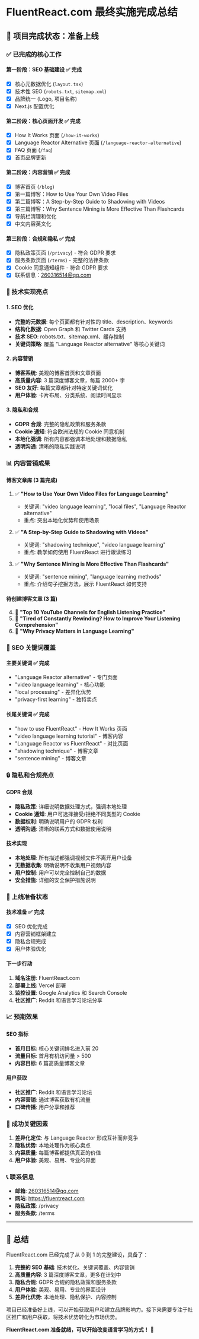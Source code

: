 # FluentReact.com 最终实施完成总结

## 🎉 项目完成状态：准备上线

### ✅ 已完成的核心工作

#### 第一阶段：SEO 基础建设 ✅ 完成

- [x] 核心元数据优化 (`layout.tsx`)
- [x] 技术性 SEO (`robots.txt`, `sitemap.xml`)
- [x] 品牌统一 (Logo, 项目名称)
- [x] Next.js 配置优化

#### 第二阶段：核心页面开发 ✅ 完成

- [x] How It Works 页面 (`/how-it-works`)
- [x] Language Reactor Alternative 页面 (`/language-reactor-alternative`)
- [x] FAQ 页面 (`/faq`)
- [x] 首页品牌更新

#### 第二阶段：内容营销 ✅ 完成

- [x] 博客首页 (`/blog`)
- [x] 第一篇博客：How to Use Your Own Video Files
- [x] 第二篇博客：A Step-by-Step Guide to Shadowing with Videos
- [x] 第三篇博客：Why Sentence Mining is More Effective Than Flashcards
- [x] 导航栏清理和优化
- [x] 中文内容英文化

#### 第三阶段：合规和隐私 ✅ 完成

- [x] 隐私政策页面 (`/privacy`) - 符合 GDPR 要求
- [x] 服务条款页面 (`/terms`) - 完整的法律条款
- [x] Cookie 同意通知组件 - 符合 GDPR 要求
- [x] 联系信息：260316514@qq.com

### 🔧 技术实现亮点

#### 1. SEO 优化

- **完整的元数据**: 每个页面都有针对性的 title、description、keywords
- **结构化数据**: Open Graph 和 Twitter Cards 支持
- **技术 SEO**: robots.txt、sitemap.xml、缓存控制
- **关键词策略**: 覆盖 "Language Reactor alternative" 等核心关键词

#### 2. 内容营销

- **博客系统**: 美观的博客首页和文章页面
- **高质量内容**: 3 篇深度博客文章，每篇 2000+ 字
- **SEO 友好**: 每篇文章都针对特定关键词优化
- **用户体验**: 卡片布局、分类系统、阅读时间显示

#### 3. 隐私和合规

- **GDPR 合规**: 完整的隐私政策和服务条款
- **Cookie 通知**: 符合欧洲法规的 Cookie 同意机制
- **本地化强调**: 所有内容都强调本地处理和数据隐私
- **透明沟通**: 清晰的隐私实践说明

### 📊 内容营销成果

#### 博客文章库 (3 篇完成)

1. ✅ **"How to Use Your Own Video Files for Language Learning"**

   - 关键词: "video language learning", "local files", "Language Reactor alternative"
   - 重点: 突出本地化优势和使用场景

2. ✅ **"A Step-by-Step Guide to Shadowing with Videos"**

   - 关键词: "shadowing technique", "video language learning"
   - 重点: 教学如何使用 FluentReact 进行跟读练习

3. ✅ **"Why Sentence Mining is More Effective Than Flashcards"**
   - 关键词: "sentence mining", "language learning methods"
   - 重点: 介绍句子挖掘方法，展示 FluentReact 如何支持

#### 待创建博客文章 (3 篇)

4. 🔄 **"Top 10 YouTube Channels for English Listening Practice"**
5. 🔄 **"Tired of Constantly Rewinding? How to Improve Your Listening Comprehension"**
6. 🔄 **"Why Privacy Matters in Language Learning"**

### 🎯 SEO 关键词覆盖

#### 主要关键词 ✅ 完成

- "Language Reactor alternative" - 专门页面
- "video language learning" - 核心功能
- "local processing" - 差异化优势
- "privacy-first learning" - 独特卖点

#### 长尾关键词 ✅ 完成

- "how to use FluentReact" - How It Works 页面
- "video language learning tutorial" - 博客内容
- "Language Reactor vs FluentReact" - 对比页面
- "shadowing technique" - 博客文章
- "sentence mining" - 博客文章

### 🔒 隐私和合规亮点

#### GDPR 合规

- **隐私政策**: 详细说明数据处理方式，强调本地处理
- **Cookie 通知**: 用户可选择接受/拒绝不同类型的 Cookie
- **数据权利**: 明确说明用户的 GDPR 权利
- **透明沟通**: 清晰的联系方式和数据使用说明

#### 技术实现

- **本地处理**: 所有描述都强调视频文件不离开用户设备
- **无数据收集**: 明确说明不收集用户视频内容
- **用户控制**: 用户可以完全控制自己的数据
- **安全措施**: 详细的安全保护措施说明

### 🚀 上线准备状态

#### 技术准备 ✅ 完成

- [x] SEO 优化完成
- [x] 内容营销框架建立
- [x] 隐私合规完成
- [x] 用户体验优化

#### 下一步行动

1. **域名注册**: FluentReact.com
2. **部署上线**: Vercel 部署
3. **监控设置**: Google Analytics 和 Search Console
4. **社区推广**: Reddit 和语言学习论坛分享

### 📈 预期效果

#### SEO 指标

- **首月目标**: 核心关键词排名进入前 20
- **流量目标**: 首月有机访问量 > 500
- **内容目标**: 6 篇高质量博客文章

#### 用户获取

- **社区推广**: Reddit 和语言学习论坛
- **内容营销**: 通过博客获取有机流量
- **口碑传播**: 用户分享和推荐

### 🎯 成功关键因素

1. **差异化定位**: 与 Language Reactor 形成互补而非竞争
2. **隐私优势**: 本地处理作为核心卖点
3. **内容质量**: 每篇博客都提供真正的价值
4. **用户体验**: 美观、易用、专业的界面

### 📞 联系信息

- **邮箱**: 260316514@qq.com
- **网站**: https://fluentreact.com
- **隐私政策**: /privacy
- **服务条款**: /terms

---

## 🎉 总结

FluentReact.com 已经完成了从 0 到 1 的完整建设，具备了：

1. **完整的 SEO 基础**: 技术优化、关键词覆盖、内容营销
2. **高质量内容**: 3 篇深度博客文章，更多在计划中
3. **隐私合规**: GDPR 合规的隐私政策和服务条款
4. **用户体验**: 美观、易用、专业的界面设计
5. **差异化优势**: 本地处理、隐私保护、内容控制

项目已经准备好上线，可以开始获取用户和建立品牌影响力。接下来需要专注于社区推广和用户获取，将技术优势转化为市场优势。

**FluentReact.com 准备就绪，可以开始改变语言学习的方式！** 🚀
